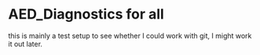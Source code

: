 # AED_Diagnostics for all
this is mainly a test setup to see whether I could work with git, I might work it out later.
